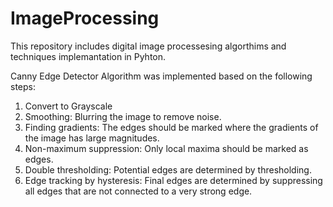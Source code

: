 # ImageProcessing
This repository includes digital image processesing algorthims and techniques implemantation in Pyhton.


Canny Edge Detector Algorithm was implemented based on the following steps:
1. Convert to Grayscale
2. Smoothing: Blurring the image to remove noise.
3. Finding gradients: The edges should be marked where the gradients of the image has large magnitudes.
4. Non-maximum suppression: Only local maxima should be marked as edges.
5. Double thresholding: Potential edges are determined by thresholding.
6. Edge tracking by hysteresis: Final edges are determined by suppressing all edges that are not connected to a very strong edge.

